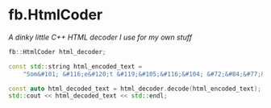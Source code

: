 # fb.HtmlCoder

*A dinky little C++ HTML decoder I use for my own stuff*

```cpp
fb::HtmlCoder html_decoder;

const std::string html_encoded_text =  
    "Som&#101; &#116;e&#120;t &#119;&#105;&#116;&#104; &#72;&#84;&#77;&#76; stuff in it. &amp;&quot;&para;&frac34;";

const auto html_decoded_text = html_decoder.decode(html_encoded_text);
std::cout << html_decoded_text << std::endl;
```